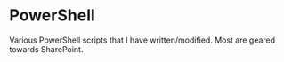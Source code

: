 PowerShell
==========

Various PowerShell scripts that I have written/modified. Most are geared towards SharePoint.